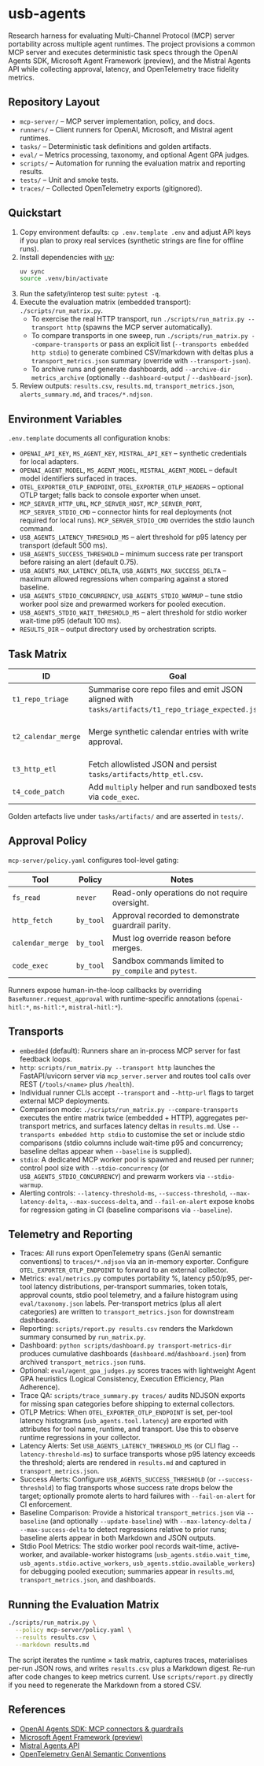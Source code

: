 # usb-agents

Research harness for evaluating Multi-Channel Protocol (MCP) server portability across multiple agent runtimes. The project provisions a common MCP server and executes deterministic task specs through the OpenAI Agents SDK, Microsoft Agent Framework (preview), and the Mistral Agents API while collecting approval, latency, and OpenTelemetry trace fidelity metrics.

## Repository Layout

- `mcp-server/` – MCP server implementation, policy, and docs.
- `runners/` – Client runners for OpenAI, Microsoft, and Mistral agent runtimes.
- `tasks/` – Deterministic task definitions and golden artifacts.
- `eval/` – Metrics processing, taxonomy, and optional Agent GPA judges.
- `scripts/` – Automation for running the evaluation matrix and reporting results.
- `tests/` – Unit and smoke tests.
- `traces/` – Collected OpenTelemetry exports (gitignored).

## Quickstart

1. Copy environment defaults: `cp .env.template .env` and adjust API keys if you plan to proxy real services (synthetic strings are fine for offline runs).
2. Install dependencies with [uv](https://github.com/astral-sh/uv):
   ```bash
   uv sync
   source .venv/bin/activate
   ```
3. Run the safety/interop test suite: `pytest -q`.
4. Execute the evaluation matrix (embedded transport): `./scripts/run_matrix.py`.
   - To exercise the real HTTP transport, run `./scripts/run_matrix.py --transport http` (spawns the MCP server automatically).
   - To compare transports in one sweep, run `./scripts/run_matrix.py --compare-transports` or pass an explicit list (`--transports embedded http stdio`) to generate combined CSV/markdown with deltas plus a `transport_metrics.json` summary (override with `--transport-json`).
   - To archive runs and generate dashboards, add `--archive-dir metrics_archive` (optionally `--dashboard-output` / `--dashboard-json`).
5. Review outputs: `results.csv`, `results.md`, `transport_metrics.json`, `alerts_summary.md`, and `traces/*.ndjson`.

## Environment Variables

`.env.template` documents all configuration knobs:

- `OPENAI_API_KEY`, `MS_AGENT_KEY`, `MISTRAL_API_KEY` – synthetic credentials for local adapters.
- `OPENAI_AGENT_MODEL`, `MS_AGENT_MODEL`, `MISTRAL_AGENT_MODEL` – default model identifiers surfaced in traces.
- `OTEL_EXPORTER_OTLP_ENDPOINT`, `OTEL_EXPORTER_OTLP_HEADERS` – optional OTLP target; falls back to console exporter when unset.
- `MCP_SERVER_HTTP_URL`, `MCP_SERVER_HOST`, `MCP_SERVER_PORT`, `MCP_SERVER_STDIO_CMD` – connector hints for real deployments (not required for local runs). `MCP_SERVER_STDIO_CMD` overrides the stdio launch command.
- `USB_AGENTS_LATENCY_THRESHOLD_MS` – alert threshold for p95 latency per transport (default 500 ms).
- `USB_AGENTS_SUCCESS_THRESHOLD` – minimum success rate per transport before raising an alert (default 0.75).
- `USB_AGENTS_MAX_LATENCY_DELTA`, `USB_AGENTS_MAX_SUCCESS_DELTA` – maximum allowed regressions when comparing against a stored baseline.
- `USB_AGENTS_STDIO_CONCURRENCY`, `USB_AGENTS_STDIO_WARMUP` – tune stdio worker pool size and prewarmed workers for pooled execution.
- `USB_AGENTS_STDIO_WAIT_THRESHOLD_MS` – alert threshold for stdio worker wait-time p95 (default 100 ms).
- `RESULTS_DIR` – output directory used by orchestration scripts.

## Task Matrix

| ID | Goal | Approval | Artifact |
| --- | --- | --- | --- |
| `t1_repo_triage` | Summarise core repo files and emit JSON aligned with `tasks/artifacts/t1_repo_triage_expected.json`. | `never` | JSON summary |
| `t2_calendar_merge` | Merge synthetic calendar entries with write approval. | `by_tool` | none (merge plan only) |
| `t3_http_etl` | Fetch allowlisted JSON and persist `tasks/artifacts/http_etl.csv`. | `by_tool` | CSV |
| `t4_code_patch` | Add `multiply` helper and run sandboxed tests via `code_exec`. | `by_tool` | none |

Golden artefacts live under `tasks/artifacts/` and are asserted in `tests/`.

## Approval Policy

`mcp-server/policy.yaml` configures tool-level gating:

| Tool | Policy | Notes |
| --- | --- | --- |
| `fs_read` | `never` | Read-only operations do not require oversight. |
| `http_fetch` | `by_tool` | Approval recorded to demonstrate guardrail parity. |
| `calendar_merge` | `by_tool` | Must log override reason before merges. |
| `code_exec` | `by_tool` | Sandbox commands limited to `py_compile` and `pytest`. |

Runners expose human-in-the-loop callbacks by overriding `BaseRunner.request_approval` with runtime-specific annotations (`openai-hitl:*`, `ms-hitl:*`, `mistral-hitl:*`).

## Transports

- `embedded` (default): Runners share an in-process MCP server for fast feedback loops.
- `http`: `scripts/run_matrix.py --transport http` launches the FastAPI/uvicorn server via `mcp_server.server` and routes tool calls over REST (`/tools/<name>` plus `/health`).
- Individual runner CLIs accept `--transport` and `--http-url` flags to target external MCP deployments.
- Comparison mode: `./scripts/run_matrix.py --compare-transports` executes the entire matrix twice (embedded + HTTP), aggregates per-transport metrics, and surfaces latency deltas in `results.md`. Use `--transports embedded http stdio` to customise the set or include stdio comparisons (stdio columns include wait-time p95 and concurrency; baseline deltas appear when `--baseline` is supplied).
- `stdio`: A dedicated MCP worker pool is spawned and reused per runner; control pool size with `--stdio-concurrency` (or `USB_AGENTS_STDIO_CONCURRENCY`) and prewarm workers via `--stdio-warmup`.
- Alerting controls: `--latency-threshold-ms`, `--success-threshold`, `--max-latency-delta`, `--max-success-delta`, and `--fail-on-alert` expose knobs for regression gating in CI (baseline comparisons via `--baseline`).

## Telemetry and Reporting

- Traces: All runs export OpenTelemetry spans (GenAI semantic conventions) to `traces/*.ndjson` via an in-memory exporter. Configure `OTEL_EXPORTER_OTLP_ENDPOINT` to forward to an external collector.
- Metrics: `eval/metrics.py` computes portability %, latency p50/p95, per-tool latency distributions, per-transport summaries, token totals, approval counts, stdio pool telemetry, and a failure histogram using `eval/taxonomy.json` labels. Per-transport metrics (plus all alert categories) are written to `transport_metrics.json` for downstream dashboards.
- Reporting: `scripts/report.py results.csv` renders the Markdown summary consumed by `run_matrix.py`.
- Dashboard: `python scripts/dashboard.py transport-metrics-dir` produces cumulative dashboards (`dashboard.md`/`dashboard.json`) from archived `transport_metrics.json` runs.
- Optional: `eval/agent_gpa_judges.py` scores traces with lightweight Agent GPA heuristics (Logical Consistency, Execution Efficiency, Plan Adherence).
- Trace QA: `scripts/trace_summary.py traces/` audits NDJSON exports for missing span categories before shipping to external collectors.
- OTLP Metrics: When `OTEL_EXPORTER_OTLP_ENDPOINT` is set, per-tool latency histograms (`usb_agents.tool.latency`) are exported with attributes for tool name, runtime, and transport. Use this to observe runtime regressions in your collector.
- Latency Alerts: Set `USB_AGENTS_LATENCY_THRESHOLD_MS` (or CLI flag `--latency-threshold-ms`) to surface transports whose p95 latency exceeds the threshold; alerts are rendered in `results.md` and captured in `transport_metrics.json`.
- Success Alerts: Configure `USB_AGENTS_SUCCESS_THRESHOLD` (or `--success-threshold`) to flag transports whose success rate drops below the target; optionally promote alerts to hard failures with `--fail-on-alert` for CI enforcement.
- Baseline Comparison: Provide a historical `transport_metrics.json` via `--baseline` (and optionally `--update-baseline`) with `--max-latency-delta` / `--max-success-delta` to detect regressions relative to prior runs; baseline alerts appear in both Markdown and JSON outputs.
- Stdio Pool Metrics: The stdio worker pool records wait-time, active-worker, and available-worker histograms (`usb_agents.stdio.wait_time`, `usb_agents.stdio.active_workers`, `usb_agents.stdio.available_workers`) for debugging pooled execution; summaries appear in `results.md`, `transport_metrics.json`, and dashboards.

## Running the Evaluation Matrix

```bash
./scripts/run_matrix.py \
  --policy mcp-server/policy.yaml \
  --results results.csv \
  --markdown results.md
```

The script iterates the runtime × task matrix, captures traces, materialises per-run JSON rows, and writes `results.csv` plus a Markdown digest. Re-run after code changes to keep metrics current. Use `scripts/report.py` directly if you need to regenerate the Markdown from a stored CSV.

## References

- [OpenAI Agents SDK: MCP connectors & guardrails](https://platform.openai.com/docs/assistants/mcp)
- [Microsoft Agent Framework (preview)](https://learn.microsoft.com/azure/ai-services/agents/overview)
- [Mistral Agents API](https://docs.mistral.ai/agents)
- [OpenTelemetry GenAI Semantic Conventions](https://opentelemetry.io/docs/specs/semconv/gen-ai/)
